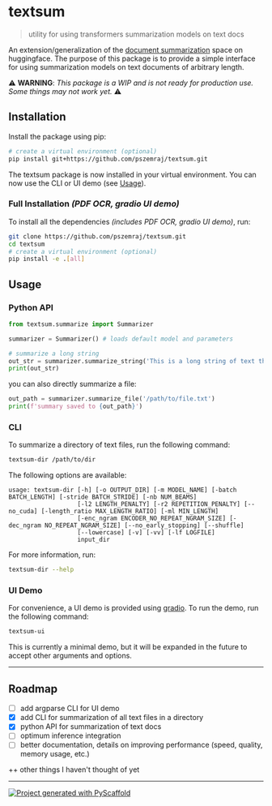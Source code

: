 <!-- These are examples of badges you might want to add to your README:
     please update the URLs accordingly

[![Built Status](https://api.cirrus-ci.com/github/<USER>/textsum.svg?branch=main)](https://cirrus-ci.com/github/<USER>/textsum)
[![ReadTheDocs](https://readthedocs.org/projects/textsum/badge/?version=latest)](https://textsum.readthedocs.io/en/stable/)
[![Coveralls](https://img.shields.io/coveralls/github/<USER>/textsum/main.svg)](https://coveralls.io/r/<USER>/textsum)
[![PyPI-Server](https://img.shields.io/pypi/v/textsum.svg)](https://pypi.org/project/textsum/)
[![Conda-Forge](https://img.shields.io/conda/vn/conda-forge/textsum.svg)](https://anaconda.org/conda-forge/textsum)
[![Monthly Downloads](https://pepy.tech/badge/textsum/month)](https://pepy.tech/project/textsum)
[![Twitter](https://img.shields.io/twitter/url/http/shields.io.svg?style=social&label=Twitter)](https://twitter.com/textsum)
-->

# textsum

> utility for using transformers summarization models on text docs

An extension/generalization of the [document summarization](<https://huggingface.co/spaces/pszemraj/document-summarization>) space on huggingface. The purpose of this package is to provide a simple interface for using summarization models on text documents of arbitrary length.

⚠️ **WARNING**: _This package is a WIP and is not ready for production use. Some things may not work yet._ ⚠️

## Installation

Install the package using pip:

```bash
# create a virtual environment (optional)
pip install git+https://github.com/pszemraj/textsum.git
```

The textsum package is now installed in your virtual environment. You can now use the CLI or UI demo (see [Usage](#usage)).

### Full Installation _(PDF OCR, gradio UI demo)_

To install all the dependencies _(includes PDF OCR, gradio UI demo)_, run:

```bash
git clone https://github.com/pszemraj/textsum.git
cd textsum
# create a virtual environment (optional)
pip install -e .[all]
```

## Usage

### Python API

```python
from textsum.summarize import Summarizer

summarizer = Summarizer() # loads default model and parameters

# summarize a long string
out_str = summarizer.summarize_string('This is a long string of text that will be summarized.')
print(out_str)
```

you can also directly summarize a file:

```python
out_path = summarizer.summarize_file('/path/to/file.txt')
print(f'summary saved to {out_path}')
```

### CLI

To summarize a directory of text files, run the following command:

```bash
textsum-dir /path/to/dir
```

The following options are available:

```
usage: textsum-dir [-h] [-o OUTPUT_DIR] [-m MODEL_NAME] [-batch BATCH_LENGTH] [-stride BATCH_STRIDE] [-nb NUM_BEAMS]
                   [-l2 LENGTH_PENALTY] [-r2 REPETITION_PENALTY] [--no_cuda] [-length_ratio MAX_LENGTH_RATIO] [-ml MIN_LENGTH]
                   [-enc_ngram ENCODER_NO_REPEAT_NGRAM_SIZE] [-dec_ngram NO_REPEAT_NGRAM_SIZE] [--no_early_stopping] [--shuffle]
                   [--lowercase] [-v] [-vv] [-lf LOGFILE]
                   input_dir
```

For more information, run:

```bash
textsum-dir --help
```

### UI Demo

For convenience, a UI demo is provided using [gradio](https://gradio.app/). To run the demo, run the following command:

```bash
textsum-ui
```

This is currently a minimal demo, but it will be expanded in the future to accept other arguments and options.

---

## Roadmap

- [ ] add argparse CLI for UI demo
- [x] add CLI for summarization of all text files in a directory
- [x] python API for summarization of text docs
- [ ] optimum inference integration
- [ ] better documentation, details on improving performance (speed, quality, memory usage, etc.)

++ other things I haven't thought of yet

---

[![Project generated with PyScaffold](https://img.shields.io/badge/-PyScaffold-005CA0?logo=pyscaffold)](https://pyscaffold.org/)
